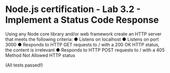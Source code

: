 # Node.js certification - Lab 3.2 - Implement a Status Code Response

Using any Node core library and/or web framework create an HTTP server that meets the
following criteria:
● Listens on localhost
● Listens on port 3000
● Responds to HTTP GET requests to / with a 200 OK HTTP status, the content is
irrelevant
● Responds to HTTP POST requests to / with a 405 Method Not Allowed HTTP status

(All tests passed!)
